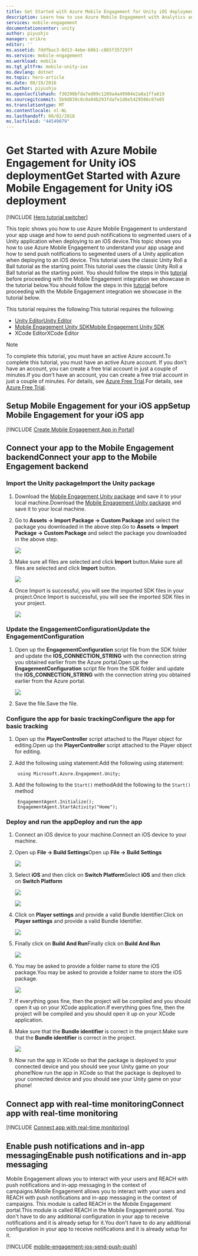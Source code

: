 ```yaml
---
title: Get Started with Azure Mobile Engagement for Unity iOS deployment
description: Learn how to use Azure Mobile Engagement with Analytics and Push Notifications for Unity apps deploying to iOS devices.
services: mobile-engagement
documentationcenter: unity
author: piyushjo
manager: erikre
editor: ''
ms.assetid: 7ddfbac3-8d13-4ebe-b061-c865f357297f
ms.service: mobile-engagement
ms.workload: mobile
ms.tgt_pltfrm: mobile-unity-ios
ms.devlang: dotnet
ms.topic: hero-article
ms.date: 08/19/2016
ms.author: piyushjo
ms.openlocfilehash: f30290bfda7ed09c1289a4a49984e2a8a1ffa819
ms.sourcegitcommit: 5b9d839c0c0a94b293fdafe1d6e5429506c07e05
ms.translationtype: MT
ms.contentlocale: nl-NL
ms.lasthandoff: 08/02/2018
ms.locfileid: "44549079"
---
```

# <a name="get-started-with-azure-mobile-engagement-for-unity-ios-deployment"></a><span data-ttu-id="04fac-103">Get Started with Azure Mobile Engagement for Unity iOS deployment</span><span class="sxs-lookup"><span data-stu-id="04fac-103">Get Started with Azure Mobile Engagement for Unity iOS deployment</span></span>
[!INCLUDE [Hero tutorial switcher](../../includes/mobile-engagement-hero-tutorial-switcher.md)]

<span data-ttu-id="04fac-104">This topic shows you how to use Azure Mobile Engagement to understand your app usage and how to send push notifications to segmented users of a Unity application when deploying to an iOS device.</span><span class="sxs-lookup"><span data-stu-id="04fac-104">This topic shows you how to use Azure Mobile Engagement to understand your app usage and how to send push notifications to segmented users of a Unity application when deploying to an iOS device.</span></span>
<span data-ttu-id="04fac-105">This tutorial uses the classic Unity Roll a Ball tutorial as the starting point.</span><span class="sxs-lookup"><span data-stu-id="04fac-105">This tutorial uses the classic Unity Roll a Ball tutorial as the starting point.</span></span> <span data-ttu-id="04fac-106">You should follow the steps in this [tutorial](mobile-engagement-unity-roll-a-ball.md) before proceeding with the Mobile Engagement integration we showcase in the tutorial below.</span><span class="sxs-lookup"><span data-stu-id="04fac-106">You should follow the steps in this [tutorial](mobile-engagement-unity-roll-a-ball.md) before proceeding with the Mobile Engagement integration we showcase in the tutorial below.</span></span> 

<span data-ttu-id="04fac-107">This tutorial requires the following:</span><span class="sxs-lookup"><span data-stu-id="04fac-107">This tutorial requires the following:</span></span>

* [<span data-ttu-id="04fac-108">Unity Editor</span><span class="sxs-lookup"><span data-stu-id="04fac-108">Unity Editor</span></span>](http://unity3d.com/get-unity)
* [<span data-ttu-id="04fac-109">Mobile Engagement Unity SDK</span><span class="sxs-lookup"><span data-stu-id="04fac-109">Mobile Engagement Unity SDK</span></span>](https://aka.ms/azmeunitysdk)
* <span data-ttu-id="04fac-110">XCode Editor</span><span class="sxs-lookup"><span data-stu-id="04fac-110">XCode Editor</span></span>

> [!NOTE]
> <span data-ttu-id="04fac-111">To complete this tutorial, you must have an active Azure account.</span><span class="sxs-lookup"><span data-stu-id="04fac-111">To complete this tutorial, you must have an active Azure account.</span></span> <span data-ttu-id="04fac-112">If you don't have an account, you can create a free trial account in just a couple of minutes.</span><span class="sxs-lookup"><span data-stu-id="04fac-112">If you don't have an account, you can create a free trial account in just a couple of minutes.</span></span> <span data-ttu-id="04fac-113">For details, see [Azure Free Trial](https://azure.microsoft.com/pricing/free-trial/?WT.mc_id=A0E0E5C02&amp;returnurl=http%3A%2F%2Fazure.microsoft.com%2Fen-us%2Fdocumentation%2Farticles%2Fmobile-engagement-unity-ios-get-started).</span><span class="sxs-lookup"><span data-stu-id="04fac-113">For details, see [Azure Free Trial](https://azure.microsoft.com/pricing/free-trial/?WT.mc_id=A0E0E5C02&amp;returnurl=http%3A%2F%2Fazure.microsoft.com%2Fen-us%2Fdocumentation%2Farticles%2Fmobile-engagement-unity-ios-get-started).</span></span>
> 
> 

## <a id="setup-azme"></a><span data-ttu-id="04fac-114">Setup Mobile Engagement for your iOS app</span><span class="sxs-lookup"><span data-stu-id="04fac-114">Setup Mobile Engagement for your iOS app</span></span>
[!INCLUDE [Create Mobile Engagement App in Portal](../../includes/mobile-engagement-create-app-in-portal-new.md)]

## <a id="connecting-app"></a><span data-ttu-id="04fac-115">Connect your app to the Mobile Engagement backend</span><span class="sxs-lookup"><span data-stu-id="04fac-115">Connect your app to the Mobile Engagement backend</span></span>
### <a name="import-the-unity-package"></a><span data-ttu-id="04fac-116">Import the Unity package</span><span class="sxs-lookup"><span data-stu-id="04fac-116">Import the Unity package</span></span>
1. <span data-ttu-id="04fac-117">Download the [Mobile Engagement Unity package](https://aka.ms/azmeunitysdk) and save it to your local machine.</span><span class="sxs-lookup"><span data-stu-id="04fac-117">Download the [Mobile Engagement Unity package](https://aka.ms/azmeunitysdk) and save it to your local machine.</span></span> 
2. <span data-ttu-id="04fac-118">Go to **Assets -> Import Package -> Custom Package** and select the package you downloaded in the above step.</span><span class="sxs-lookup"><span data-stu-id="04fac-118">Go to **Assets -> Import Package -> Custom Package** and select the package you downloaded in the above step.</span></span> 
   
    ![][70] 
3. <span data-ttu-id="04fac-119">Make sure all files are selected and click **Import** button.</span><span class="sxs-lookup"><span data-stu-id="04fac-119">Make sure all files are selected and click **Import** button.</span></span> 
   
    ![][71] 
4. <span data-ttu-id="04fac-120">Once Import is successful, you will see the imported SDK files in your project.</span><span class="sxs-lookup"><span data-stu-id="04fac-120">Once Import is successful, you will see the imported SDK files in your project.</span></span>  
   
    ![][72] 

### <a name="update-the-engagementconfiguration"></a><span data-ttu-id="04fac-121">Update the EngagementConfiguration</span><span class="sxs-lookup"><span data-stu-id="04fac-121">Update the EngagementConfiguration</span></span>
1. <span data-ttu-id="04fac-122">Open up the **EngagementConfiguration** script file from the SDK folder and update the **IOS\_CONNECTION\_STRING** with the connection string you obtained earlier from the Azure portal.</span><span class="sxs-lookup"><span data-stu-id="04fac-122">Open up the **EngagementConfiguration** script file from the SDK folder and update the **IOS\_CONNECTION\_STRING** with the connection string you obtained earlier from the Azure portal.</span></span>  
   
    ![][73]
2. <span data-ttu-id="04fac-123">Save the file.</span><span class="sxs-lookup"><span data-stu-id="04fac-123">Save the file.</span></span> 

### <a name="configure-the-app-for-basic-tracking"></a><span data-ttu-id="04fac-124">Configure the app for basic tracking</span><span class="sxs-lookup"><span data-stu-id="04fac-124">Configure the app for basic tracking</span></span>
1. <span data-ttu-id="04fac-125">Open up the **PlayerController** script attached to the Player object for editing.</span><span class="sxs-lookup"><span data-stu-id="04fac-125">Open up the **PlayerController** script attached to the Player object for editing.</span></span> 
2. <span data-ttu-id="04fac-126">Add the following using statement:</span><span class="sxs-lookup"><span data-stu-id="04fac-126">Add the following using statement:</span></span>
   
        using Microsoft.Azure.Engagement.Unity;
3. <span data-ttu-id="04fac-127">Add the following to the `Start()` method</span><span class="sxs-lookup"><span data-stu-id="04fac-127">Add the following to the `Start()` method</span></span>
   
        EngagementAgent.Initialize();
        EngagementAgent.StartActivity("Home");

### <a name="deploy-and-run-the-app"></a><span data-ttu-id="04fac-128">Deploy and run the app</span><span class="sxs-lookup"><span data-stu-id="04fac-128">Deploy and run the app</span></span>
1. <span data-ttu-id="04fac-129">Connect an iOS device to your machine.</span><span class="sxs-lookup"><span data-stu-id="04fac-129">Connect an iOS device to your machine.</span></span> 
2. <span data-ttu-id="04fac-130">Open up **File -> Build Settings**</span><span class="sxs-lookup"><span data-stu-id="04fac-130">Open up **File -> Build Settings**</span></span> 
   
    ![][40]
3. <span data-ttu-id="04fac-131">Select **iOS** and then click on **Switch Platform**</span><span class="sxs-lookup"><span data-stu-id="04fac-131">Select **iOS** and then click on **Switch Platform**</span></span>
   
    ![][41]
   
    ![][42]
4. <span data-ttu-id="04fac-132">Click on **Player settings** and provide a valid Bundle Identifier.</span><span class="sxs-lookup"><span data-stu-id="04fac-132">Click on **Player settings** and provide a valid Bundle Identifier.</span></span> 
   
    ![][53]
5. <span data-ttu-id="04fac-133">Finally click on **Build And Run**</span><span class="sxs-lookup"><span data-stu-id="04fac-133">Finally click on **Build And Run**</span></span>
   
    ![][54]
6. <span data-ttu-id="04fac-134">You may be asked to provide a folder name to store the iOS package.</span><span class="sxs-lookup"><span data-stu-id="04fac-134">You may be asked to provide a folder name to store the iOS package.</span></span> 
   
    ![][43]
7. <span data-ttu-id="04fac-135">If everything goes fine, then the project will be compiled and you should open it up on your XCode application.</span><span class="sxs-lookup"><span data-stu-id="04fac-135">If everything goes fine, then the project will be compiled and you should open it up on your XCode application.</span></span> 
8. <span data-ttu-id="04fac-136">Make sure that the **Bundle identifier** is correct in the project.</span><span class="sxs-lookup"><span data-stu-id="04fac-136">Make sure that the **Bundle identifier** is correct in the project.</span></span>  
   
    ![][75]
9. <span data-ttu-id="04fac-137">Now run the app in XCode so that the package is deployed to your connected device and you should see your Unity game on your phone!</span><span class="sxs-lookup"><span data-stu-id="04fac-137">Now run the app in XCode so that the package is deployed to your connected device and you should see your Unity game on your phone!</span></span> 

## <a id="monitor"></a><span data-ttu-id="04fac-138">Connect app with real-time monitoring</span><span class="sxs-lookup"><span data-stu-id="04fac-138">Connect app with real-time monitoring</span></span>
[!INCLUDE [Connect app with real-time monitoring](../../includes/mobile-engagement-connect-app-with-monitor.md)]

## <a id="integrate-push"></a><span data-ttu-id="04fac-139">Enable push notifications and in-app messaging</span><span class="sxs-lookup"><span data-stu-id="04fac-139">Enable push notifications and in-app messaging</span></span>
<span data-ttu-id="04fac-140">Mobile Engagement allows you to interact with your users and REACH with push notifications and in-app messaging in the context of campaigns.</span><span class="sxs-lookup"><span data-stu-id="04fac-140">Mobile Engagement allows you to interact with your users and REACH with push notifications and in-app messaging in the context of campaigns.</span></span> <span data-ttu-id="04fac-141">This module is called REACH in the Mobile Engagement portal.</span><span class="sxs-lookup"><span data-stu-id="04fac-141">This module is called REACH in the Mobile Engagement portal.</span></span>
<span data-ttu-id="04fac-142">You don't have to do any additional configuration in your app to receive notifications and it is already setup for it.</span><span class="sxs-lookup"><span data-stu-id="04fac-142">You don't have to do any additional configuration in your app to receive notifications and it is already setup for it.</span></span>

[!INCLUDE [mobile-engagement-ios-send-push-push](../../includes/mobile-engagement-ios-send-push.md)]

<!-- Images. -->
[40]: https://docstestmedia1.blob.core.windows.net/azure-media/articles/mobile-engagement/media/mobile-engagement-unity-ios-get-started/40.png
[41]: https://docstestmedia1.blob.core.windows.net/azure-media/articles/mobile-engagement/media/mobile-engagement-unity-ios-get-started/41.png
[42]: https://docstestmedia1.blob.core.windows.net/azure-media/articles/mobile-engagement/media/mobile-engagement-unity-ios-get-started/42.png
[43]: https://docstestmedia1.blob.core.windows.net/azure-media/articles/mobile-engagement/media/mobile-engagement-unity-ios-get-started/43.png
[53]: https://docstestmedia1.blob.core.windows.net/azure-media/articles/mobile-engagement/media/mobile-engagement-unity-ios-get-started/53.png
[54]: https://docstestmedia1.blob.core.windows.net/azure-media/articles/mobile-engagement/media/mobile-engagement-unity-ios-get-started/54.png
[70]: https://docstestmedia1.blob.core.windows.net/azure-media/articles/mobile-engagement/media/mobile-engagement-unity-ios-get-started/70.png
[71]: https://docstestmedia1.blob.core.windows.net/azure-media/articles/mobile-engagement/media/mobile-engagement-unity-ios-get-started/71.png
[72]: https://docstestmedia1.blob.core.windows.net/azure-media/articles/mobile-engagement/media/mobile-engagement-unity-ios-get-started/72.png
[73]: https://docstestmedia1.blob.core.windows.net/azure-media/articles/mobile-engagement/media/mobile-engagement-unity-ios-get-started/73.png
[74]: https://docstestmedia1.blob.core.windows.net/azure-media/articles/mobile-engagement/media/mobile-engagement-unity-ios-get-started/74.png
[75]: https://docstestmedia1.blob.core.windows.net/azure-media/articles/mobile-engagement/media/mobile-engagement-unity-ios-get-started/75.png












